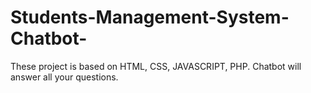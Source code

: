 # Students-Management-System-Chatbot-
These project is based on HTML, CSS, JAVASCRIPT, PHP. Chatbot will answer all your questions.
